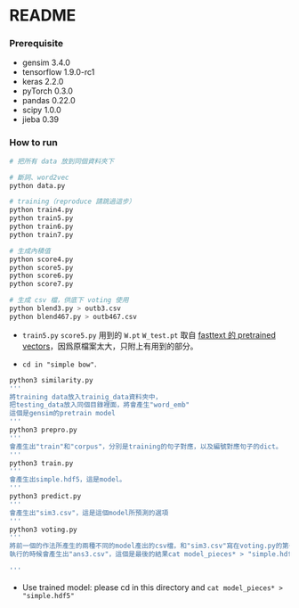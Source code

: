 README
===

### Prerequisite

* gensim 3.4.0
* tensorflow 1.9.0-rc1
* keras 2.2.0
* pyTorch 0.3.0
* pandas 0.22.0
* scipy 1.0.0
* jieba 0.39

### How to run

```bash
# 把所有 data 放到同個資料夾下

# 斷詞、word2vec
python data.py

# training（reproduce 請跳過這步）
python train4.py
python train5.py
python train6.py
python train7.py

# 生成內積值
python score4.py
python score5.py
python score6.py
python score7.py

# 生成 csv 檔，供底下 voting 使用
python blend3.py > outb3.csv
python blend467.py > outb467.csv
```
* `train5.py` `score5.py`  用到的 `W.pt` `W_test.pt` 取自 [fasttext 的 pretrained vectors](https://github.com/facebookresearch/fastText/blob/master/pretrained-vectors.md)，因爲原檔案太大，只附上有用到的部分。



* ```cd in "simple bow"```.
```bash
python3 similarity.py
'''
將training data放入trainig_data資料夾中，
把testing_data放入同個目錄裡面，將會產生"word_emb"
這個是gensim的pretrain model
'''
python3 prepro.py
'''
會產生出"train"和"corpus"，分別是training的句子對應，以及編號對應句子的dict。
'''
python3 train.py
'''
會產生出simple.hdf5，這是model。
'''
python3 predict.py
'''
會產生出"sim3.csv"，這是這個model所預測的選項
'''
python3 voting.py
'''
將前一個的作法所產生的兩種不同的model產出的csv檔，和"sim3.csv"寫在voting.py的第一行，
執行的時候會產生出"ans3.csv"，這個是最後的結果cat model_pieces* > "simple.hdf5"

'''
```
* Use trained model: please cd in this directory and `cat model_pieces* > "simple.hdf5"`

